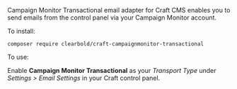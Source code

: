 Campaign Monitor Transactional email adapter for Craft CMS enables you to send emails from the control panel via your Campaign Monitor account.

To install:

```
composer require clearbold/craft-campaignmonitor-transactional
```

To use:

Enable **Campaign Monitor Transactional** as your *Transport Type* under *Settings > Email Settings* in your Craft control panel.